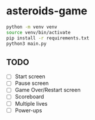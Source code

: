 # asteroids-game

```bash
python -m venv venv
source venv/bin/activate
pip install -r requirements.txt
python3 main.py
```

## TODO

- [ ] Start screen
- [ ] Pause screen
- [ ] Game Over/Restart screen
- [ ] Scoreboard
- [ ] Multiple lives
- [ ] Power-ups
